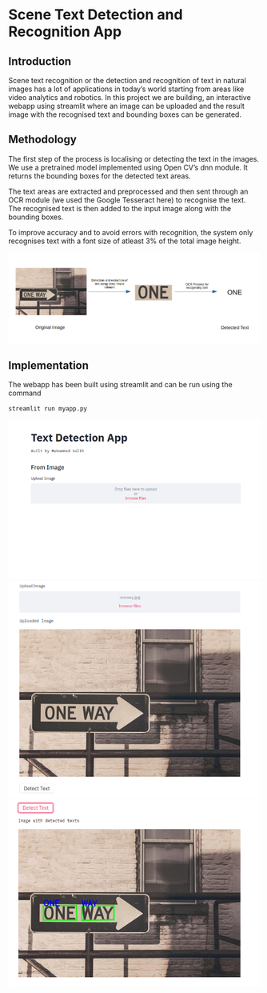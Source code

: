 # Scene Text Detection and Recognition App

## Introduction
Scene text recognition or the detection and recognition of text in natural images has a lot of applications in today’s world starting from areas like video analytics and robotics. In this project we are building, an interactive webapp using streamlit where an image can be uploaded and the result image with the recognised text and bounding boxes can be generated.

## Methodology
The first step of the process is localising or detecting the text in the images. We use a pretrained model implemented using Open CV’s dnn module. It returns the bounding boxes for the detected text areas. 

The text areas are extracted and preprocessed and then sent through an OCR module (we used the Google Tesseract here) to recognise the text. The recognised text is then added to the input image along with the bounding boxes. 

To improve accuracy and to avoid errors with recognition, the system only recognises text with a font size of atleast 3% of the total image height.

![Flow](https://github.com/muhammedsalihk/Scene-Text-Detection-and-Recognition-App/blob/master/Images/DNN.png)

## Implementation
The webapp has been built using streamlit and can be run using the command 
```
streamlit run myapp.py
```
![App1](https://github.com/muhammedsalihk/Scene-Text-Detection-and-Recognition-App/blob/master/Images/App%201.png)
![App2](https://github.com/muhammedsalihk/Scene-Text-Detection-and-Recognition-App/blob/master/Images/App%202.png)
![App3](https://github.com/muhammedsalihk/Scene-Text-Detection-and-Recognition-App/blob/master/Images/App%203.png)
